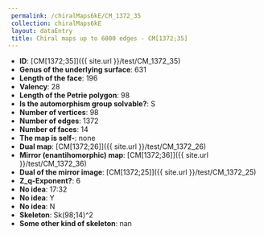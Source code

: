 ```yaml
--- 
 permalink: /chiralMaps6kE/CM_1372_35 
 collection: chiralMaps6kE
 layout: dataEntry
 title: Chiral maps up to 6000 edges - CM[1372;35]
---
```


- **ID**: [CM[1372;35]]({{ site.url }}/test/CM_1372_35)
- **Genus of the underlying surface**: 631
- **Length of the face**: 196
- **Valency**: 28
- **Length of the Petrie polygon**: 98
- **Is the automorphism group solvable?**: S
- **Number of vertices**: 98
- **Number of edges**: 1372
- **Number of faces**: 14
- **The map is self-**: none
- **Dual map**: [CM[1372;26]]({{ site.url }}/test/CM_1372_26)
- **Mirror (enantihomorphic) map**: [CM[1372;36]]({{ site.url }}/test/CM_1372_36)
- **Dual of the mirror image**: [CM[1372;25]]({{ site.url }}/test/CM_1372_25)
- **Z_q-Exponent?**: 6
- **No idea**:  17:32
- **No idea**: Y
- **No idea**: N
- **Skeleton**: Sk(98;14)^2
- **Some other kind of skeleton**: nan
